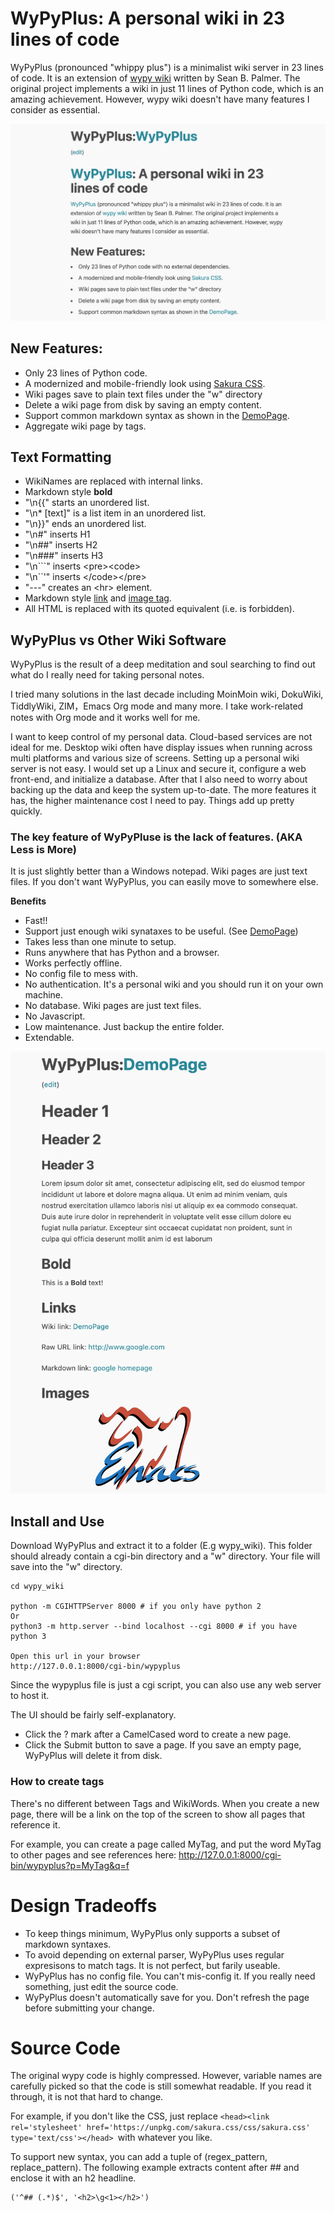 # WyPyPlus: A personal wiki in 23 lines of code

WyPyPlus (pronounced "whippy plus") is a minimalist wiki server in 23 lines of code. It is an extension of [wypy wiki](http://infomesh.net/2003/wypy/) written by Sean B. Palmer. The original project implements a wiki in just 11 lines of Python code, which is an amazing achievement. However, wypy wiki doesn't have many features I consider as essential.

![screenshot](example.png)

## New Features:
* Only 23 lines of Python code.
* A modernized and mobile-friendly look using [Sakura CSS](https://github.com/oxalorg/sakura).
* Wiki pages save to plain text files under the "w" directory
* Delete a wiki page from disk by saving an empty content.
* Support common markdown syntax as shown in the [DemoPage](https://github.com/lchen198/wypyplus/blob/main/w/DemoPage).
* Aggregate wiki page by tags.

## Text Formatting
* WikiNames are replaced with internal links.
* Markdown style ****bold****
* "\n{{" starts an unordered list.
* "\n* [text]" is a list item in an unordered list.
* "\n}}" ends an unordered list.
* "\n#" inserts H1
* "\n##" inserts H2
* "\n###" inserts H3
* "\n\`\`\`" inserts \<pre\>\<code\>
* "\n\`\`\'" inserts \<\/code\>\<\/pre\>
* "---" creates an \<hr\> element.
* Markdown style [link](https://www.markdownguide.org/basic-syntax/#links) and [image tag](https://www.markdownguide.org/basic-syntax/#images-1).
* All HTML is replaced with its quoted equivalent (i.e. is forbidden).

## WyPyPlus vs Other Wiki Software

WyPyPlus is the result of a deep meditation and soul searching to find out what do I really need for taking personal notes. 

I tried many solutions in the last decade including MoinMoin wiki, DokuWiki, TiddlyWiki, ZIM，Emacs Org mode and many more. I take work-related notes with Org mode and it works well for me. 

I want to keep control of my personal data. Cloud-based services are not ideal for me. Desktop wiki often have display issues when running across multi platforms and various size of screens.
Setting up a personal wiki server is not easy. I would set up a Linux and secure it, configure a web front-end, and initialize a database. After that I also need to worry about backing up the data and keep the system up-to-date. The more features it has, the higher maintenance cost I need to pay. Things add up pretty quickly. 

### The key feature of WyPyPluse is the lack of features. (AKA Less is More)

It is just slightly better than a Windows notepad. Wiki pages are just text files. If you don't want WyPyPlus, you can easily move to somewhere else.

**Benefits** 
* Fast!!
* Support just enough wiki synataxes to be useful. (See [DemoPage](https://github.com/lchen198/wypyplus/blob/main/w/DemoPage))
* Takes less than one minute to setup.
* Runs anywhere that has Python and a browser.
* Works perfectly offline.
* No config file to mess with.
* No authentication. It's a personal wiki and you should run it on your own machine. 
* No database. Wiki pages are just text files.
* No Javascript.
* Low maintenance. Just backup the entire folder. 
* Extendable.

![demo](example2.png)

## Install and Use
Download WyPyPlus and extract it to a folder (E.g wypy_wiki). This folder should already contain a cgi-bin directory and a "w" directory. Your file will save into the "w" directory.

```
cd wypy_wiki

python -m CGIHTTPServer 8000 # if you only have python 2
Or
python3 -m http.server --bind localhost --cgi 8000 # if you have python 3

Open this url in your browser
http://127.0.0.1:8000/cgi-bin/wypyplus
```

Since the wypyplus file is just a cgi script, you can also use any web server to host it. 

The UI should be fairly self-explanatory. 
* Click the ? mark after a CamelCased word to create a new page.
* Click the Submit button to save a page. If you save an empty page, WyPyPlus will delete it from disk.

### How to create tags
There's no different between Tags and WikiWords. When you create a new page, there will be a link on the top of the screen to show all pages that reference it. 

For example, you can create a page called MyTag, and put the word MyTag to other pages and see references here:
http://127.0.0.1:8000/cgi-bin/wypyplus?p=MyTag&q=f

# Design Tradeoffs

* To keep things minimum, WyPyPlus only supports a subset of markdown syntaxes. 
* To avoid depending on external parser, WyPyPlus uses regular expresisons to match tags. It is not perfect, but farily useable.
* WyPyPlus has no config file. You can't mis-config it. If you really need something, just edit the source code.
* WyPyPlus doesn't automatically save for you. Don't refresh the page before submitting your change.

# Source Code

The original wypy code is highly compressed. However, variable names are carefully picked so that the code is still somewhat readable. If you read it through, it is not that hard to change.

For example, if you don't like the CSS, just replace ```<head><link rel='stylesheet' href='https://unpkg.com/sakura.css/css/sakura.css' type='text/css'></head> ```with whatever you like.

To support new syntax, you can add a tuple of (regex_pattern, replace_pattern). The following example extracts content after ## and enclose it with an h2 headline. 
```
('^## (.*)$', '<h2>\g<1></h2>')
```

